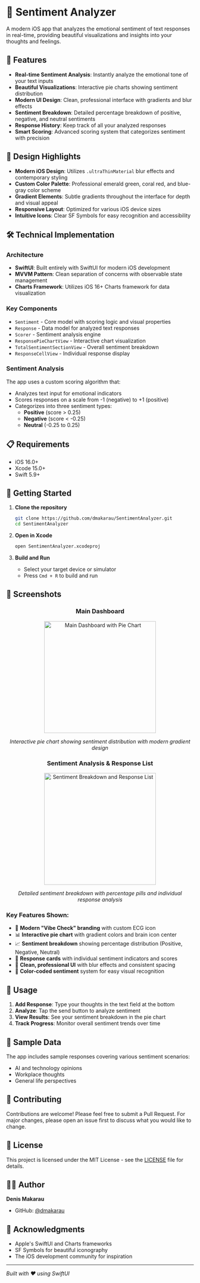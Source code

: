 # 🧠 Sentiment Analyzer

A modern iOS app that analyzes the emotional sentiment of text responses in real-time, providing beautiful visualizations and insights into your thoughts and feelings.

## 📱 Features

- **Real-time Sentiment Analysis**: Instantly analyze the emotional tone of your text inputs
- **Beautiful Visualizations**: Interactive pie charts showing sentiment distribution
- **Modern UI Design**: Clean, professional interface with gradients and blur effects
- **Sentiment Breakdown**: Detailed percentage breakdown of positive, negative, and neutral sentiments
- **Response History**: Keep track of all your analyzed responses
- **Smart Scoring**: Advanced scoring system that categorizes sentiment with precision

## 🎨 Design Highlights

- **Modern iOS Design**: Utilizes `.ultraThinMaterial` blur effects and contemporary styling
- **Custom Color Palette**: Professional emerald green, coral red, and blue-gray color scheme
- **Gradient Elements**: Subtle gradients throughout the interface for depth and visual appeal
- **Responsive Layout**: Optimized for various iOS device sizes
- **Intuitive Icons**: Clear SF Symbols for easy recognition and accessibility

## 🛠 Technical Implementation

### Architecture
- **SwiftUI**: Built entirely with SwiftUI for modern iOS development
- **MVVM Pattern**: Clean separation of concerns with observable state management
- **Charts Framework**: Utilizes iOS 16+ Charts framework for data visualization

### Key Components
- `Sentiment` - Core model with scoring logic and visual properties
- `Response` - Data model for analyzed text responses
- `Scorer` - Sentiment analysis engine
- `ResponsePieChartView` - Interactive chart visualization
- `TotalSentimentSectionView` - Overall sentiment breakdown
- `ResponseCellView` - Individual response display

### Sentiment Analysis
The app uses a custom scoring algorithm that:
- Analyzes text input for emotional indicators
- Scores responses on a scale from -1 (negative) to +1 (positive)
- Categorizes into three sentiment types:
  - **Positive** (score > 0.25)
  - **Negative** (score < -0.25)
  - **Neutral** (-0.25 to 0.25)

## 📋 Requirements

- iOS 16.0+
- Xcode 15.0+
- Swift 5.9+

## 🚀 Getting Started

1. **Clone the repository**
   ```bash
   git clone https://github.com/dmakarau/SentimentAnalyzer.git
   cd SentimentAnalyzer
   ```

2. **Open in Xcode**
   ```bash
   open SentimentAnalyzer.xcodeproj
   ```

3. **Build and Run**
   - Select your target device or simulator
   - Press `Cmd + R` to build and run

## 📸 Screenshots

<div align="center">

### Main Dashboard
<img src="https://github.com/dmakarau/SentimentAnalyzer/assets/screenshots/main-dashboard.png" width="300" alt="Main Dashboard with Pie Chart">

*Interactive pie chart showing sentiment distribution with modern gradient design*

### Sentiment Analysis & Response List
<img src="https://github.com/dmakarau/SentimentAnalyzer/assets/screenshots/sentiment-breakdown.png" width="300" alt="Sentiment Breakdown and Response List">

*Detailed sentiment breakdown with percentage pills and individual response analysis*

</div>

### Key Features Shown:
- 🎨 **Modern "Vibe Check" branding** with custom ECG icon
- 📊 **Interactive pie chart** with gradient colors and brain icon center
- 📈 **Sentiment breakdown** showing percentage distribution (Positive, Negative, Neutral)
- 💬 **Response cards** with individual sentiment indicators and scores
- 🎯 **Clean, professional UI** with blur effects and consistent spacing
- 🌈 **Color-coded sentiment** system for easy visual recognition

## 🎯 Usage

1. **Add Response**: Type your thoughts in the text field at the bottom
2. **Analyze**: Tap the send button to analyze sentiment
3. **View Results**: See your sentiment breakdown in the pie chart
4. **Track Progress**: Monitor overall sentiment trends over time

## 🧪 Sample Data

The app includes sample responses covering various sentiment scenarios:
- AI and technology opinions
- Workplace thoughts
- General life perspectives

## 🤝 Contributing

Contributions are welcome! Please feel free to submit a Pull Request. For major changes, please open an issue first to discuss what you would like to change.

## 📄 License

This project is licensed under the MIT License - see the [LICENSE](LICENSE) file for details.

## 👨‍💻 Author

**Denis Makarau**
- GitHub: [@dmakarau](https://github.com/dmakarau)

## 🙏 Acknowledgments

- Apple's SwiftUI and Charts frameworks
- SF Symbols for beautiful iconography
- The iOS development community for inspiration

---

*Built with ❤️ using SwiftUI*